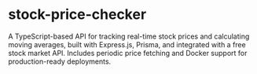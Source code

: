 # stock-price-checker
A TypeScript-based API for tracking real-time stock prices and calculating moving averages, built with Express.js, Prisma, and integrated with a free stock market API. Includes periodic price fetching and Docker support for production-ready deployments.
